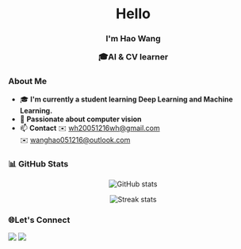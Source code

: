 <h1 align="center">Hello
<h3 align="center"> I'm Hao Wang
<p align="center">🎓AI & CV learner 

### About Me
- 🎓
  **I'm currently a student learning Deep Learning and Machine Learning.**  
- 👀 
  **Passionate about computer vision**  
- 📫 **Contact**
  ✉️ wh20051216wh@gmail.com  
  ✉️ wanghao051216@outlook.com

### 📊 GitHub Stats

<p align="center">
  <img src="https://github-readme-stats.vercel.app/api?username=hao-wang1216&show_icons=true&theme=radical" alt="GitHub stats" />
</p>
<p align="center">
  <img src="https://github-readme-streak-stats.herokuapp.com/?user=hao-wang1216&theme=radical" alt="Streak stats" />
</p>


### 🌐Let's Connect

<p align="left">
  <a href="mailto:wh20051216wh@gmail.com"><img src="https://img.shields.io/badge/Gmail-D14836?style=for-the-badge&logo=gmail&logoColor=white" /></a>
  <a href="mailto:wanghao051216@outlook.com"><img src="https://img.shields.io/badge/Outlook-0078D4?style=for-the-badge&logo=microsoft-outlook&logoColor=white" /></a>
</p>
